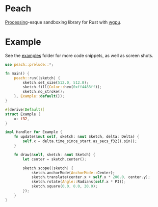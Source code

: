 # Peach
[Processing](https://processing.org)-esque sandboxing library for Rust with [wgpu](https://github.com/gfx-rs/wgpu-rs).

# Example
See the [examples](examples/) folder for more code snippets, as well as screen shots.
```rust
use peach::prelude::*;

fn main() {
    peach::run(|sketch| {
        sketch.set_size(512.0, 512.0);
        sketch.fill(Color::hex(0xff4488ff));
        sketch.no_stroke();
    }, Example::default());
}

#[derive(Default)]
struct Example {
    x: f32,
}

impl Handler for Example {
    fn update(&mut self, sketch: &mut Sketch, delta: Delta) {
        self.x = delta.time_since_start.as_secs_f32().sin();
    }

    fn draw(&self, sketch: &mut Sketch) {
        let center = sketch.center();

        sketch.scope(|sketch| {
            sketch.anchorMode(AnchorMode::Center);
            sketch.translate(center.x + self.x * 200.0, center.y);
            sketch.rotate(Angle::Radians(self.x * PI));
            sketch.square(0.0, 0.0, 20.0);
        });
    }
}
```
